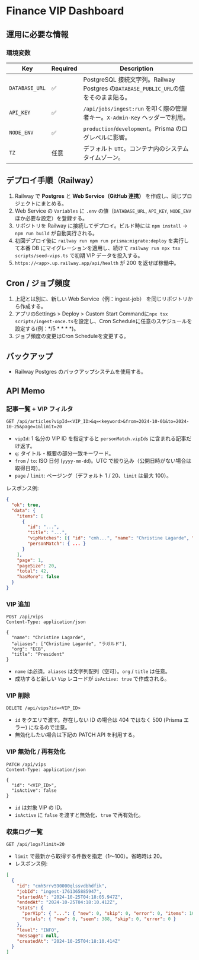 # Finance VIP Dashboard

## 運用に必要な情報

### 環境変数

| Key | Required | Description |
| --- | --- | --- |
| `DATABASE_URL` | ✅ | PostgreSQL 接続文字列。Railway Postgres の`DATABASE_PUBLIC_URL`の値をそのまま貼る。 |
| `API_KEY` | ✅ | `/api/jobs/ingest:run` を叩く際の管理者キー。`X-Admin-Key` ヘッダーで利用。 |
| `NODE_ENV` | ✅ | `production`/`development`。Prisma のログレベルに影響。 |
| `TZ` | 任意 | デフォルト `UTC`。コンテナ内のシステムタイムゾーン。 |


## デプロイ手順（Railway）

1. Railway で **Postgres** と **Web Service（GitHub 連携）** を作成し、同じプロジェクトにまとめる。
2. Web Service の `Variables` に `.env` の値（`DATABASE_URL`, `API_KEY`, `NODE_ENV` ほか必要な設定）を登録する。
3. リポジトリを Railway に接続してデプロイ。ビルド時には `npm install` → `npm run build` が自動実行される。
4. 初回デプロイ後に `railway run npm run prisma:migrate:deploy` を実行して本番 DB にマイグレーションを適用し、続けて `railway run npx tsx scripts/seed-vips.ts` で初期 VIP データを投入する。
5. `https://<app>.up.railway.app/api/health` が 200 を返せば稼働中。

## Cron / ジョブ頻度
1. 上記とは別に、新しい Web Service（例：ingest-job） を同じリポジトリから作成する。
2. アプリのSettings > Deploy > Custom Start Commandに```npx tsx scripts/ingest-once.ts```を設定し、Cron Scheduleに任意のスケジュールを設定する(例：*/5 * * * *)。
3. ジョブ頻度の変更はCron Scheduleを変更する。

## バックアップ
- Railway Postgres のバックアップシステムを使用する。

## API Memo


### 記事一覧 + VIP フィルタ

```
GET /api/articles?vipId=<VIP_ID>&q=<keyword>&from=2024-10-01&to=2024-10-25&page=1&limit=20
```

- `vipId`: 1 名分の VIP ID を指定すると `personMatch.vipIds` に含まれる記事だけ返す。
- `q`: タイトル・概要の部分一致キーワード。
- `from` / `to`: ISO 日付 (`yyyy-mm-dd`)。UTC で絞り込み（公開日時がない場合は取得日時）。
- `page` / `limit`: ページング（デフォルト 1 / 20、`limit` は最大 100）。

レスポンス例:
```json
{
  "ok": true,
  "data": {
    "items": [
      {
        "id": "...",
        "title": "...",
        "vipMatches": [{ "id": "cmh...", "name": "Christine Lagarde", "isActive": true }],
        "personMatch": { ... }
      }
    ],
    "page": 1,
    "pageSize": 20,
    "total": 42,
    "hasMore": false
  }
}
```

### VIP 追加

```
POST /api/vips
Content-Type: application/json

{
  "name": "Christine Lagarde",
  "aliases": ["Christine Lagarde", "ラガルド"],
  "org": "ECB",
  "title": "President"
}
```

- `name` は必須。`aliases` は文字列配列（空可）。`org` / `title` は任意。
- 成功すると新しい `Vip` レコードが `isActive: true` で作成される。

### VIP 削除

```
DELETE /api/vips?id=<VIP_ID>
```

- `id` をクエリで渡す。存在しない ID の場合は 404 ではなく 500 (Prisma エラー) になるので注意。
- 無効化したい場合は下記の PATCH API を利用する。

### VIP 無効化 / 再有効化

```
PATCH /api/vips
Content-Type: application/json

{
  "id": "<VIP_ID>",
  "isActive": false
}
```

- `id` は対象 VIP の ID。
- `isActive` に `false` を渡すと無効化、`true` で再有効化。

### 収集ログ一覧

```
GET /api/logs?limit=20
```

- `limit` で最新から取得する件数を指定（1〜100）。省略時は 20。
- レスポンス例:
```json
[
  {
    "id": "cmh5rrv590000qlssvdbhdfik",
    "jobId": "ingest-1761365885947",
    "startedAt": "2024-10-25T04:18:05.947Z",
    "endedAt": "2024-10-25T04:18:10.412Z",
    "stats": {
      "perVip": { "...": { "new": 0, "skip": 0, "error": 0, "items": 100, "queries": 2 } },
      "totals": { "new": 0, "seen": 388, "skip": 0, "error": 0 }
    },
    "level": "INFO",
    "message": null,
    "createdAt": "2024-10-25T04:18:10.414Z"
  }
]
```

